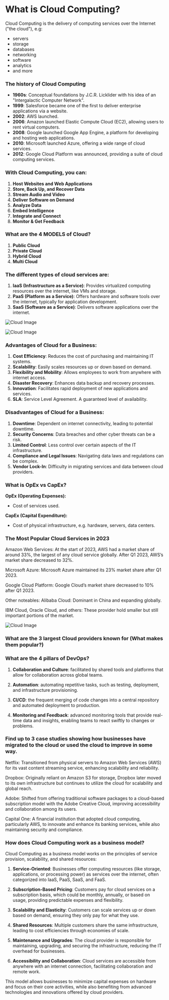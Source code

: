 # What is Cloud Computing?

Cloud Computing is the delivery of computing services over the Internet ("the cloud"), e.g:
- servers
- storage
- databases
- networking
- software
- analytics
- and more


### The history of Cloud Computing

- **1960s**: Conceptual foundations by J.C.R. Licklider with his idea of an "Intergalactic Computer Network".
- **1999**: Salesforce became one of the first to deliver enterprise applications via a website.
- **2002**: AWS launched.
- **2006**: Amazon launched Elastic Compute Cloud (EC2), allowing users to rent virtual computers.
- **2008**: Google launched Google App Engine, a platform for developing and hosting web applications.
- **2010**: Microsoft launched Azure, offering a wide range of cloud services.
- **2012**: Google Cloud Platform was announced, providing a suite of cloud computing services.


### With Cloud Computing, you can:

1. **Host Websites and Web Applications**
2. **Store, Back Up, and Recover Data**
3. **Stream Audio and Video**
4. **Deliver Software on Demand**
5. **Analyze Data**
6. **Embed Intelligence**
7. **Integrate and Connect**
8. **Monitor & Get Feedback**

### What are the 4 MODELS of Cloud?

1. **Public Cloud**
2. **Private Cloud**
3. **Hybrid Cloud**
4. **Multi Cloud**


### The different types of cloud services are:

1. **IaaS (Infrastructure as a Service)**: Provides virtualized computing resources over the internet, like VMs and storage.
2. **PaaS (Platform as a Service)**: Offers hardware and software tools over the internet, typically for application development.
3. **SaaS (Software as a Service)**: Delivers software applications over the internet.

![Cloud Image](../imgs/cloud-computing.jpg "Cloud services")


![Cloud Image](../imgs/cloud-computing-services.jpg)



### Advantages of Cloud for a Business:

1. **Cost Efficiency**: Reduces the cost of purchasing and maintaining IT systems.
2. **Scalability**: Easily scales resources up or down based on demand.
3. **Flexibility and Mobility**: Allows employees to work from anywhere with internet access.
4. **Disaster Recovery**: Enhances data backup and recovery processes.
5. **Innovation**: Facilitates rapid deployment of new applications and services.
6. **SLA**: Service Level Agreement. A guaranteed level of availability.

### Disadvantages of Cloud for a Business:

1. **Downtime**: Dependent on internet connectivity, leading to potential downtime.
2. **Security Concerns**: Data breaches and other cyber threats can be a risk.
3. **Limited Control**: Less control over certain aspects of the IT infrastructure.
4. **Compliance and Legal Issues**: Navigating data laws and regulations can be complex.
5. **Vendor Lock-In**: Difficulty in migrating services and data between cloud providers.


### What is OpEx vs CapEx?
**OpEx (Operating Expenses):**
- Cost of services used.

**CapEx (Capital Expenditure):**
- Cost of physical infrastructure, e.g. hardware, servers, data centers.


### The Most Popular Cloud Services in 2023
Amazon Web Services:
At the start of 2023, AWS had a market share of around 33%, the largest of any cloud service globally. After Q1 2023, AWS’s market share decreased to 32%.

Microsoft Azure:
Microsoft Azure maintained its 23% market share after Q1 2023.

Google Cloud Platform:
Google Cloud’s market share decreased to 10% after Q1 2023.

Other noteables:
Alibaba Cloud: Dominant in China and expanding globally.

IBM Cloud, Oracle Cloud, and others: These provider hold smaller but still important portions of the market.

![Cloud Image](../imgs/cloud-providers-marketshare.jpg "Cloud providers market share")

### What are the 3 largest Cloud providers known for (What makes them popular?)


### What are the 4 pillars of DevOps?

1. **Collaboration and Culture**: facilitated by shared tools and platforms that allow for collaboration across global teams.

2. **Automation**: automating repetitive tasks, such as testing, deployment, and infrastructure provisioning.

3. **CI/CD**: the frequent merging of code changes into a central repository and automated deployment to production.

4. **Monitoring and Feedback**: advanced monitoring tools that provide real-time data and insights, enabling teams to react swiftly to changes or problems.


### Find up to 3 case studies showing how businesses have migrated to the cloud or used the cloud to improve in some way.
Netflix: Transitioned from physical servers to Amazon Web Services (AWS) for its vast content streaming service, enhancing scalability and reliability.

Dropbox: Originally reliant on Amazon S3 for storage, Dropbox later moved to its own infrastructure but continues to utilize the cloud for scalability and global reach.

Adobe: Shifted from offering traditional software packages to a cloud-based subscription model with the Adobe Creative Cloud, improving accessibility and collaboration among its users.

Capital One: A financial institution that adopted cloud computing, particularly AWS, to innovate and enhance its banking services, while also maintaining security and compliance.



### How does Cloud Computing work as a business model?

Cloud Computing as a business model works on the principles of service provision, scalability, and shared resources:

1. **Service-Oriented**: Businesses offer computing resources (like storage, applications, or processing power) as services over the internet, often categorized into IaaS, PaaS, SaaS, and FaaS.

2. **Subscription-Based Pricing**: Customers pay for cloud services on a subscription basis, which could be monthly, annually, or based on usage, providing predictable expenses and flexibility.

3. **Scalability and Elasticity**: Customers can scale services up or down based on demand, ensuring they only pay for what they use.

4. **Shared Resources**: Multiple customers share the same infrastructure, leading to cost efficiencies through economies of scale.

5. **Maintenance and Upgrades**: The cloud provider is responsible for maintaining, upgrading, and securing the infrastructure, reducing the IT overhead for businesses.

6. **Accessibility and Collaboration**: Cloud services are accessible from anywhere with an internet connection, facilitating collaboration and remote work.

This model allows businesses to minimize capital expenses on hardware and focus on their core activities, while also benefiting from advanced technologies and innovations offered by cloud providers.
